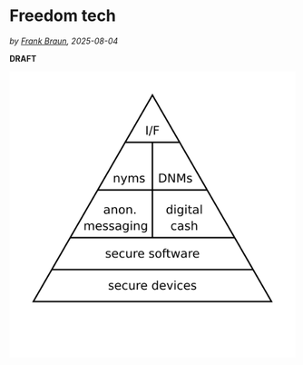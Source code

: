 # Freedom tech

*by [Frank Braun](/), 2025-08-04*

**DRAFT**

![Freedom tech stack](/img/pyramid.png)
